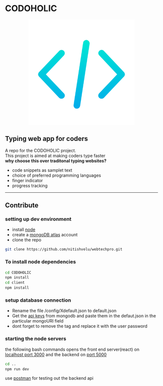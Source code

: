 
# **CODOHOLIC**

<p align="center">
 <img src="./client/public/logo_head.svg" width="350">
</p>

## **Typing web app for coders**
 A repo for the CODOHOLIC project.<br>
 This project is aimed at making coders type faster<br>
 **why choose this over traditonal typing websites?**<br>
 - code snippets as samplet text
 - choice of preferred programming languages
 - finger indicator 
 - progress tracking
 ***
 ## Contribute

### setting up dev environment
 - install [node](https://nodejs.org/en/download/) 
 - create a [mongoDB atlas](mongodb.com/cloud/atlas/register) account 
 - clone the repo
```bash
git clone https://github.com/nitishvelu/webtechpro.git
```

### To install node dependencies
```bash
cd CODOHOLIC
npm install
cd client 
npm install

```
### setup database connection
- Rename the file /config/Xdefault.json to default.json<br>
- Get the [api keys](https://youtu.be/1duX6Nfevhc?t=17) from mongodb and paste them in the defaut.json in the particular mongoURI field<br>
- dont forget to remove the <passwd> tag and replace it with the user password<br>
### starting the node servers
the following bash commands opens the front end server(react) on [localhost port 3000](http://localhost:3000) and the backend on [port 5000](http://localhost:5000)
```bash
cd ..
npm run dev
```
use [postman](https://www.postman.com/downloads/) for testing out the backend api
